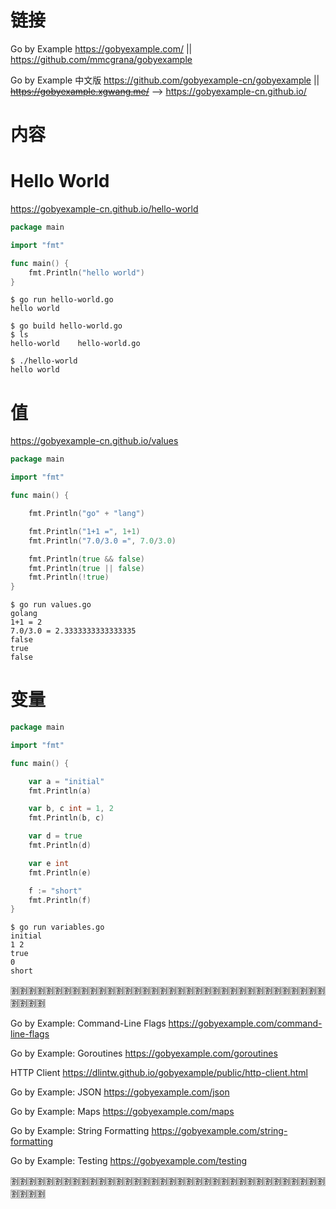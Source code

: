 
# 链接

Go by Example https://gobyexample.com/ || https://github.com/mmcgrana/gobyexample

Go by Example 中文版 https://github.com/gobyexample-cn/gobyexample || ~~https://gobyexample.xgwang.me/~~ --> https://gobyexample-cn.github.io/

# 内容

# Hello World

https://gobyexample-cn.github.io/hello-world
```go
package main

import "fmt"

func main() {
    fmt.Println("hello world")
}
```
```console
$ go run hello-world.go
hello world

$ go build hello-world.go
$ ls
hello-world    hello-world.go

$ ./hello-world
hello world
```

# 值

https://gobyexample-cn.github.io/values
```go
package main

import "fmt"

func main() {

    fmt.Println("go" + "lang")

    fmt.Println("1+1 =", 1+1)
    fmt.Println("7.0/3.0 =", 7.0/3.0)

    fmt.Println(true && false)
    fmt.Println(true || false)
    fmt.Println(!true)
}
```
```console
$ go run values.go
golang
1+1 = 2
7.0/3.0 = 2.3333333333333335
false
true
false
```

# 变量

```go
package main

import "fmt"

func main() {

    var a = "initial"
    fmt.Println(a)

    var b, c int = 1, 2
    fmt.Println(b, c)

    var d = true
    fmt.Println(d)

    var e int
    fmt.Println(e)

    f := "short"
    fmt.Println(f)
}
```
```console
$ go run variables.go
initial
1 2
true
0
short
```

:u5272::u5272::u5272::u5272::u5272::u5272::u5272::u5272::u5272::u5272::u5272::u5272::u5272::u5272::u5272::u5272::u5272::u5272::u5272::u5272::u5272::u5272::u5272::u5272::u5272::u5272::u5272::u5272::u5272::u5272::u5272::u5272::u5272::u5272::u5272::u5272::u5272::u5272::u5272::u5272:

Go by Example: Command-Line Flags https://gobyexample.com/command-line-flags

Go by Example: Goroutines https://gobyexample.com/goroutines

HTTP Client https://dlintw.github.io/gobyexample/public/http-client.html

Go by Example: JSON https://gobyexample.com/json

Go by Example: Maps https://gobyexample.com/maps

Go by Example: String Formatting https://gobyexample.com/string-formatting

Go by Example: Testing https://gobyexample.com/testing

:u5272::u5272::u5272::u5272::u5272::u5272::u5272::u5272::u5272::u5272::u5272::u5272::u5272::u5272::u5272::u5272::u5272::u5272::u5272::u5272::u5272::u5272::u5272::u5272::u5272::u5272::u5272::u5272::u5272::u5272::u5272::u5272::u5272::u5272::u5272::u5272::u5272::u5272::u5272::u5272:
